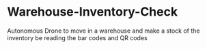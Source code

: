 # Warehouse-Inventory-Check
Autonomous Drone to move in a warehouse and make a stock of the inventory be reading the bar codes and QR codes
